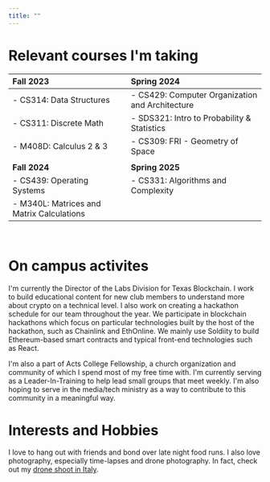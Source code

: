 ```yaml
---
title: ""
--- 
```

# Relevant courses I'm taking #
| **Fall 2023**                             | **Spring 2024**                                 | 
| :---------------------------------------- | :---------------------------------------------- |
| - CS314: Data Structures                  | - CS429: Computer Organization and Architecture |
| - CS311: Discrete Math                    | - SDS321: Intro to Probability & Statistics     |
| - M408D: Calculus 2 & 3                   | - CS309: FRI - Geometry of Space                |
|                                           |                                                 |
| **Fall 2024**                             | **Spring 2025**                                 | 
| - CS439: Operating Systems                | - CS331: Algorithms and Complexity              |
| - M340L: Matrices and Matrix Calculations |                                                 |
<br/>

# On campus activites #
I'm currently the Director of the Labs Division for Texas Blockchain. I work to build educational content for new club members to understand more about crypto on a technical level. I also work on creating a hackathon schedule for our team throughout the year. We participate in blockchain hackathons which focus on particular technologies built by the host of the hackathon,
such as Chainlink and EthOnline. We mainly use Soldiity to build Ethereum-based smart contracts 
and typical front-end technologies such as React.

I'm also a part of Acts College Fellowship, a church organization and community of which I spend
most of my free time with. I'm currently serving as a Leader-In-Training to help lead small groups that meet weekly. I'm also hoping to serve in the media/tech ministry as a way to contribute
to this community in a meaningful way.
<br/>

# Interests and Hobbies #
I love to hang out with friends and bond over late night food runs. I also love photography, 
especially time-lapses and drone photography. In fact, check out my 
<a target="_blank" href="/projects/drone-italy2023">drone shoot in Italy</a>.  

